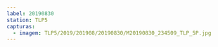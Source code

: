 ```yaml
---
label: 20190830
station: TLP5
capturas:
  - imagem: TLP5/2019/201908/20190830/M20190830_234509_TLP_5P.jpg
---
```

